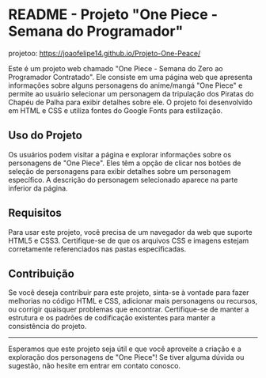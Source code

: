 # README - Projeto "One Piece - Semana do Programador"

projetoo: https://joaofelipe14.github.io/Projeto-One-Peace/

Este é um projeto web chamado "One Piece - Semana do Zero ao Programador Contratado". Ele consiste em uma página web que apresenta informações sobre alguns personagens do anime/mangá "One Piece" e permite ao usuário selecionar um personagem da tripulação dos Piratas do Chapéu de Palha para exibir detalhes sobre ele. O projeto foi desenvolvido em HTML e CSS e utiliza fontes do Google Fonts para estilização.


## Uso do Projeto

Os usuários podem visitar a página e explorar informações sobre os personagens de "One Piece". Eles têm a opção de clicar nos botões de seleção de personagens para exibir detalhes sobre um personagem específico. A descrição do personagem selecionado aparece na parte inferior da página.

## Requisitos

Para usar este projeto, você precisa de um navegador da web que suporte HTML5 e CSS3. Certifique-se de que os arquivos CSS e imagens estejam corretamente referenciados nas pastas especificadas.

## Contribuição

Se você deseja contribuir para este projeto, sinta-se à vontade para fazer melhorias no código HTML e CSS, adicionar mais personagens ou recursos, ou corrigir quaisquer problemas que encontrar. Certifique-se de manter a estrutura e os padrões de codificação existentes para manter a consistência do projeto.

---

Esperamos que este projeto seja útil e que você aproveite a criação e a exploração dos personagens de "One Piece"! Se tiver alguma dúvida ou sugestão, não hesite em entrar em contato conosco.

